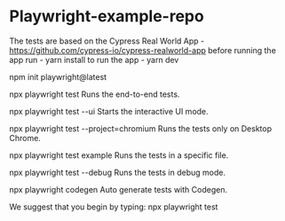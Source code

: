 # Playwright-example-repo

The tests are based on the Cypress Real World App - https://github.com/cypress-io/cypress-realworld-app
before running the app run - yarn install
to run the app - yarn dev

npm init playwright@latest

  npx playwright test
    Runs the end-to-end tests.

  npx playwright test --ui
    Starts the interactive UI mode.

  npx playwright test --project=chromium
    Runs the tests only on Desktop Chrome.

  npx playwright test example
    Runs the tests in a specific file.

  npx playwright test --debug
    Runs the tests in debug mode.

  npx playwright codegen
    Auto generate tests with Codegen.

We suggest that you begin by typing:
    npx playwright test

